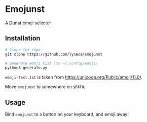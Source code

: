 # Emojunst

A [Dunst](https://github.com/dunst-project/dunst) emoji selector 

## Installation

```bash
# Clone the repo
git clone https://github.com/lyneca/emojunst

# Generate emoji list (to ~/.config/emoji)
python3 generate.py
```

`emoji-test.txt` is taken from https://unicode.org/Public/emoji/11.0/.

Move `emojunst` to somewhere on `$PATH`.

## Usage

Bind `emojunst` to a button on your keyboard, and emoji away!

